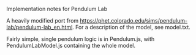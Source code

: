 Implementation notes for Pendulum Lab

A heavily modified port from https://phet.colorado.edu/sims/pendulum-lab/pendulum-lab_en.html.
For a description of the model, see model.txt.

Fairly simple, single pendulum logic is in Pendulum.js, with PendulumLabModel.js containing the whole model.